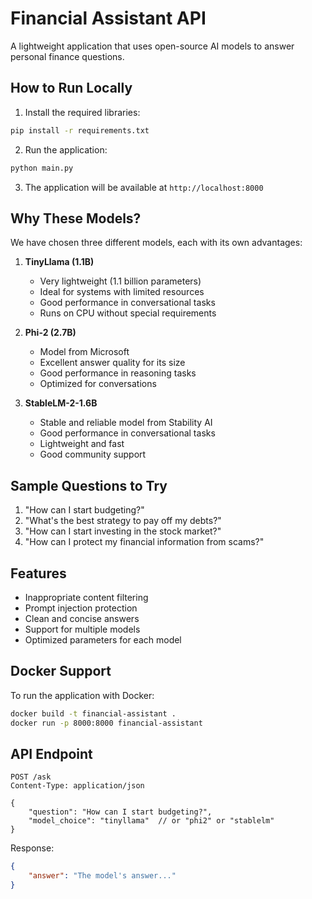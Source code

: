 # Financial Assistant API

A lightweight application that uses open-source AI models to answer personal finance questions.

## How to Run Locally

1. Install the required libraries:
```bash
pip install -r requirements.txt
```

2. Run the application:
```bash
python main.py
```

3. The application will be available at `http://localhost:8000`

## Why These Models?

We have chosen three different models, each with its own advantages:

1. **TinyLlama (1.1B)**
   - Very lightweight (1.1 billion parameters)
   - Ideal for systems with limited resources
   - Good performance in conversational tasks
   - Runs on CPU without special requirements

2. **Phi-2 (2.7B)**
   - Model from Microsoft
   - Excellent answer quality for its size
   - Good performance in reasoning tasks
   - Optimized for conversations

3. **StableLM-2-1.6B**
   - Stable and reliable model from Stability AI
   - Good performance in conversational tasks
   - Lightweight and fast
   - Good community support

## Sample Questions to Try

1. "How can I start budgeting?"
2. "What's the best strategy to pay off my debts?"
3. "How can I start investing in the stock market?"
4. "How can I protect my financial information from scams?"

## Features

- Inappropriate content filtering
- Prompt injection protection
- Clean and concise answers
- Support for multiple models
- Optimized parameters for each model

## Docker Support

To run the application with Docker:

```bash
docker build -t financial-assistant .
docker run -p 8000:8000 financial-assistant
```

## API Endpoint

```
POST /ask
Content-Type: application/json

{
    "question": "How can I start budgeting?",
    "model_choice": "tinyllama"  // or "phi2" or "stablelm"
}
```

Response:
```json
{
    "answer": "The model's answer..."
}
``` 